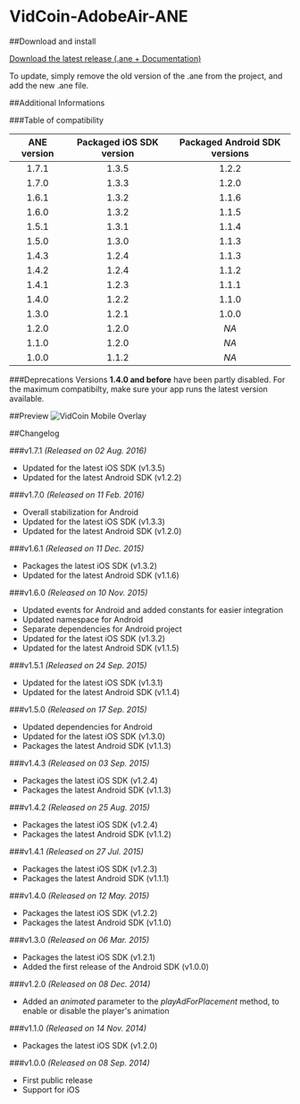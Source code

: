 VidCoin-AdobeAir-ANE
===============
##Download and install

[Download the latest release (.ane + Documentation)](https://github.com/VidCoin/VidCoin-AdobeAir-ANE/releases/download/v1.7.1/VidCoin-ANE.zip)

To update, simply remove the old version of the .ane from the project, and add the new .ane file.

##Additional Informations

###Table of compatibility

| ANE version  | Packaged iOS SDK version | Packaged Android SDK versions |
| :-------------: | :-------------: | :-------------: |
| 1.7.1 | 1.3.5 | 1.2.2 |
| 1.7.0 | 1.3.3 | 1.2.0 |
| 1.6.1 | 1.3.2 | 1.1.6 |
| 1.6.0 | 1.3.2 | 1.1.5 |
| 1.5.1 | 1.3.1 | 1.1.4 |
| 1.5.0 | 1.3.0 | 1.1.3 |
| 1.4.3 | 1.2.4 | 1.1.3 |
| 1.4.2 | 1.2.4 | 1.1.2 |
| 1.4.1 | 1.2.3 | 1.1.1 |
| 1.4.0 | 1.2.2 | 1.1.0 |
| 1.3.0 | 1.2.1 | 1.0.0 |
| 1.2.0 | 1.2.0 | *NA* |
| 1.1.0 | 1.2.0 | *NA* |
| 1.0.0 | 1.1.2 | *NA* |

###Deprecations
Versions **1.4.0 and before** have been partly disabled. For the maximum compatibilty, make sure your app runs the latest version available.


##Preview
![VidCoin Mobile Overlay](https://googledrive.com/host/0B6a-nwag10vpMkRUZTZlVWJIcTQ "VidCoin Mobile Overlay")

##Changelog

###v1.7.1
*(Released on 02 Aug. 2016)*
- Updated for the latest iOS SDK (v1.3.5)
- Updated for the latest Android SDK (v1.2.2)

###v1.7.0
*(Released on 11 Feb. 2016)*
- Overall stabilization for Android
- Updated for the latest iOS SDK (v1.3.3)
- Updated for the latest Android SDK (v1.2.0)

###v1.6.1
*(Released on 11 Dec. 2015)*
- Packages the latest iOS SDK (v1.3.2)
- Updated for the latest Android SDK (v1.1.6)

###v1.6.0
*(Released on 10 Nov. 2015)*
- Updated events for Android and added constants for easier integration
- Updated namespace for Android
- Separate dependencies for Android project
- Updated for the latest iOS SDK (v1.3.2)
- Updated for the latest Android SDK (v1.1.5)

###v1.5.1
*(Released on 24 Sep. 2015)*
- Updated for the latest iOS SDK (v1.3.1)
- Updated for the latest Android SDK (v1.1.4)

###v1.5.0
*(Released on 17 Sep. 2015)*
- Updated dependencies for Android
- Updated for the latest iOS SDK (v1.3.0)
- Packages the latest Android SDK (v1.1.3)

###v1.4.3
*(Released on 03 Sep. 2015)*
- Packages the latest iOS SDK (v1.2.4)
- Packages the latest Android SDK (v1.1.3)

###v1.4.2
*(Released on 25 Aug. 2015)*
- Packages the latest iOS SDK (v1.2.4)
- Packages the latest Android SDK (v1.1.2)

###v1.4.1
*(Released on 27 Jul. 2015)*
- Packages the latest iOS SDK (v1.2.3)
- Packages the latest Android SDK (v1.1.1)

###v1.4.0
*(Released on 12 May. 2015)*
- Packages the latest iOS SDK (v1.2.2)
- Packages the latest Android SDK (v1.1.0)

###v1.3.0
*(Released on 06 Mar. 2015)*
- Packages the latest iOS SDK (v1.2.1)
- Added the first release of the Android SDK (v1.0.0)
 
###v1.2.0
*(Released on 08 Dec. 2014)*
- Added an *animated* parameter to the *playAdForPlacement* method, to enable or disable the player's animation

###v1.1.0
*(Released on 14 Nov. 2014)*
- Packages the latest iOS SDK (v1.2.0)

###v1.0.0
*(Released on 08 Sep. 2014)*
- First public release
- Support for iOS
